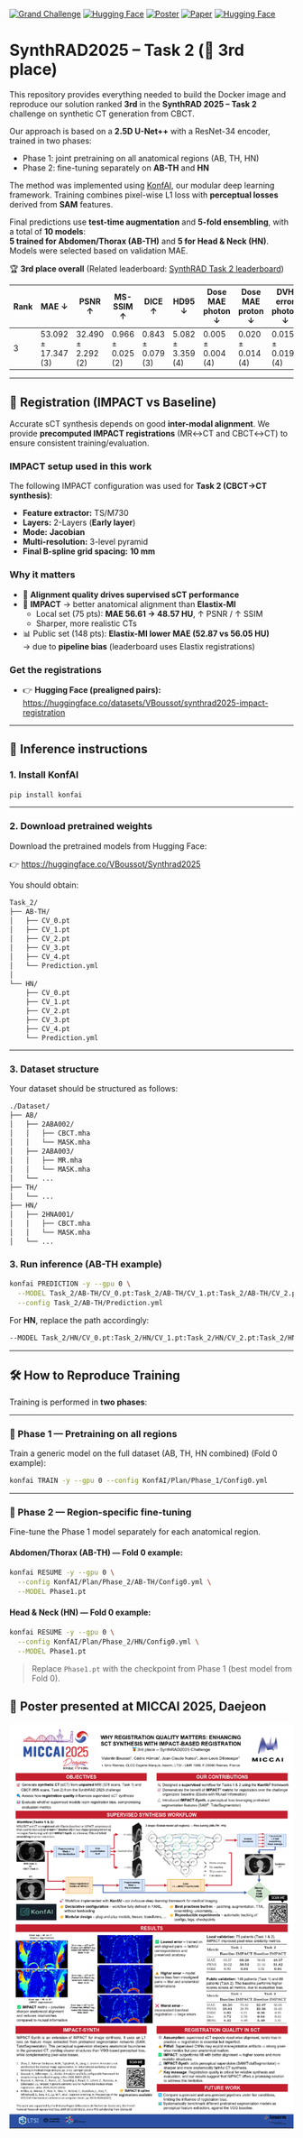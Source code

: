 [![Grand Challenge](https://img.shields.io/badge/Grand%20Challenge-SynthRad_2025-blue)](https://synthrad2025.grand-challenge.org/) [![Hugging Face](https://img.shields.io/badge/🤗%20Hugging%20Face-Synthrad_2025-orange)](https://huggingface.co/VBoussot/Synthrad2025)  [![Poster](https://img.shields.io/badge/📌%20Poster-MICCAI%202025-blue)](./MICCAI_POSTER.pdf) [![Paper](https://img.shields.io/badge/📌%20Paper-BreizhCT-blue)](./BreizhCT_Paper.pdf) [![Hugging Face](https://img.shields.io/badge/🤗%20Hugging%20Face-IMPACT-orange)](https://huggingface.co/datasets/VBoussot/synthrad2025-impact-registration)
# SynthRAD2025 – Task 2 (🥉 3rd place)

This repository provides everything needed to build the Docker image and reproduce our solution ranked **3rd** in the **SynthRAD 2025 – Task 2** challenge on synthetic CT generation from CBCT.

Our approach is based on a **2.5D U-Net++** with a ResNet-34 encoder, trained in two phases:
- Phase 1: joint pretraining on all anatomical regions (AB, TH, HN)
- Phase 2: fine-tuning separately on **AB-TH** and **HN**

The method was implemented using [KonfAI](https://github.com/vboussot/KonfAI), our modular deep learning framework. Training combines pixel-wise L1 loss with **perceptual losses** derived from **SAM** features.

Final predictions use **test-time augmentation** and **5-fold ensembling**, with a total of **10 models**:  
**5 trained for Abdomen/Thorax (AB-TH)** and **5 for Head & Neck (HN)**.  
Models were selected based on validation MAE.

🏆 **3rd place overall** 
(Related leaderboard: [SynthRAD Task 2 leaderboard](https://synthrad2025.grand-challenge.org/evaluation/test-task-1-cbct/leaderboard/))


| Rank | MAE ↓             | PSNR ↑            | MS-SSIM ↑        | DICE ↑           | HD95 ↓           | Dose MAE photon ↓ | Dose MAE proton ↓ | DVH error photon ↓ | DVH error proton ↓ | GPR 2mm/2% photon ↑ | GPR 2mm/2% proton ↑ |
|------|-------------------|-------------------|------------------|------------------|------------------|-------------------|-------------------|---------------------|---------------------|----------------------|----------------------|
| 3    | 53.092 ± 17.347 (3)| 32.490 ± 2.292 (2)| 0.966 ± 0.025 (2)| 0.843 ± 0.079 (3)| 5.082 ± 3.359 (4)| 0.005 ± 0.004 (4) | 0.020 ± 0.014 (4) | 0.015 ± 0.019 (4)   | 0.036 ± 0.019 (2)   | 99.308 ± 1.102 (2)   | 86.407 ± 8.415 (4)   |

---

## 📐 Registration (IMPACT vs Baseline)

Accurate sCT synthesis depends on good **inter-modal alignment**. We provide **precomputed IMPACT registrations** (MR↔CT and CBCT↔CT) to ensure consistent training/evaluation.

### IMPACT setup used in this work
The following IMPACT configuration was used for **Task 2 (CBCT→CT synthesis)**:
- **Feature extractor:** TS/M730  
- **Layers:** 2-Layers (**Early layer**)  
- **Mode:** **Jacobian** 
- **Multi-resolution:** 3-level pyramid  
- **Final B-spline grid spacing:** **10 mm**

### Why it matters

- 🧭 **Alignment quality drives supervised sCT performance**
- 🧩 **IMPACT** → better anatomical alignment than **Elastix-MI**
  - Local set (75 pts): **MAE 56.61 → 48.57 HU**, ↑ PSNR / ↑ SSIM  
  - Sharper, more realistic CTs
- 📊 Public set (148 pts): **Elastix-MI lower MAE (52.87 vs 56.05 HU)**  
  → due to **pipeline bias** (leaderboard uses Elastix registrations)

### Get the registrations
- 👉 **Hugging Face (prealigned pairs):** https://huggingface.co/datasets/VBoussot/synthrad2025-impact-registration

---

## 🚀 Inference instructions

### 1. Install KonfAI

```bash
pip install konfai
```

---

### 2. Download pretrained weights

Download the pretrained models from Hugging Face:

👉 https://huggingface.co/VBoussot/Synthrad2025

You should obtain:

```
Task_2/
├── AB-TH/
│   ├── CV_0.pt
│   ├── CV_1.pt
│   ├── CV_2.pt
│   ├── CV_3.pt
│   ├── CV_4.pt
│   └── Prediction.yml
│
└── HN/
    ├── CV_0.pt
    ├── CV_1.pt
    ├── CV_2.pt
    ├── CV_3.pt
    ├── CV_4.pt
    └── Prediction.yml
```

---

### 3. Dataset structure

Your dataset should be structured as follows:

```
./Dataset/
├── AB/
│   ├── 2ABA002/
│   │   ├── CBCT.mha
│   │   └── MASK.mha
│   ├── 2ABA003/
│   │   ├── MR.mha
│   │   └── MASK.mha
│   └── ...
├── TH/
│   └── ...
├── HN/
│   ├── 2HNA001/
│   │   ├── CBCT.mha
│   │   └── MASK.mha
│   └── ...
```

### 3. Run inference (AB-TH example)

```bash
konfai PREDICTION -y --gpu 0 \
  --MODEL Task_2/AB-TH/CV_0.pt:Task_2/AB-TH/CV_1.pt:Task_2/AB-TH/CV_2.pt:Task_2/AB-TH/CV_3.pt:Task_2/AB-TH/CV_4.pt \
  --config Task_2/AB-TH/Prediction.yml
```

For **HN**, replace the path accordingly:

```bash
--MODEL Task_2/HN/CV_0.pt:Task_2/HN/CV_1.pt:Task_2/HN/CV_2.pt:Task_2/HN/CV_3.pt:Task_2/HN/CV_4.pt  --config Task_2/HN/Prediction.yml
```

---
## 🛠️ How to Reproduce Training

Training is performed in **two phases**:

---

### 🔹 Phase 1 — Pretraining on all regions

Train a generic model on the full dataset (AB, TH, HN combined) (Fold 0 example):

```bash
konfai TRAIN -y --gpu 0 --config KonfAI/Plan/Phase_1/Config0.yml
```

---

### 🔹 Phase 2 — Region-specific fine-tuning

Fine-tune the Phase 1 model separately for each anatomical region.

#### Abdomen/Thorax (AB-TH) — Fold 0 example:

```bash
konfai RESUME -y --gpu 0 \
  --config KonfAI/Plan/Phase_2/AB-TH/Config0.yml \
  --MODEL Phase1.pt
```

#### Head & Neck (HN) — Fold 0 example:

```bash
konfai RESUME -y --gpu 0 \
  --config KonfAI/Plan/Phase_2/HN/Config0.yml \
  --MODEL Phase1.pt
```

> Replace `Phase1.pt` with the checkpoint from Phase 1 (best model from Fold 0).

## 📌 Poster presented at MICCAI 2025, Daejeon

[![Poster](./MICCAI_POSTER.png)](./MICCAI_POSTER.pdf)
